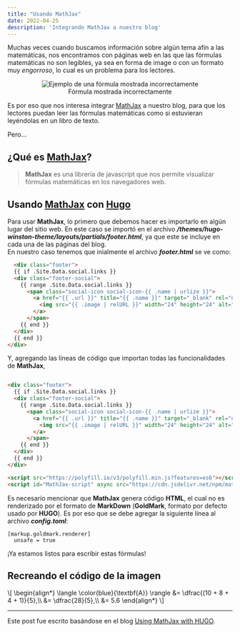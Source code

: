 ```yaml
---
title: "Usando MathJax"
date: 2022-04-25
description: 'Integrando MathJax a nuestro blog'
---
```


Muchas veces cuando buscamos información sobre algún tema afín a las matemáticas, nos encontramos con páginas web en las que las fórmulas matemáticas no son legibles, ya sea en forma de image o con un formato muy _engorroso_, lo cual es un problema para los lectores.

<figure style="text-align: center;">
  <img syle="display: inline-block; margin-left: auto; margin-right: auto;" src="https://user-images.githubusercontent.com/57697020/165169177-e3755a5a-e027-4f9e-9510-444bed83fa4e.png" alt="Ejemplo de una fórmula mostrada incorrectamente">
  <figcaption>Fórmula mostrada incorrectamente</figcaption>
</figure>

Es por eso que nos interesa integrar [MathJax][mathjax] a nuestro blog, para que los lectores puedan leer las fórmulas matemáticas como si estuvieran leyéndolas en un libro de texto.

Pero...

## ¿Qué es [MathJax][mathjax]?

  > **MathJax** es una librería de javascript que nos permite visualizar
  > fórmulas matemáticas en los navegadores web.

## Usando [MathJax][mathjax] con [Hugo][hugo]

Para usar **MathJax**, lo primero que debemos hacer es importarlo en algún lugar del sitio web. En este caso se importó en el archivo **_/themes/hugo-winston-theme/layouts/partials/footer.html_**, ya que este se incluye en cada una de las páginas del blog.  
En nuestro caso tenemos que inialmente el archivo **_footer.html_** se ve como:
```html
  <div class="footer">
  {{ if .Site.Data.social.links }}
  <div class="footer-social">
    {{ range .Site.Data.social.links }}
      <span class="social-icon social-icon-{{ .name | urlize }}">
        <a href="{{ .url }}" title="{{ .name }}" target="_blank" rel="noopener">
          <img src="{{ .image | relURL }}" width="24" height="24" alt="{{ .name }}"/>
        </a>
      </span>
    {{ end }}
  </div>
  {{ end }}
</div>
```

Y, agregando las líneas de código que importan todas las funcionalidades de **MathJax**,

```html

<div class="footer">
  {{ if .Site.Data.social.links }}
  <div class="footer-social">
    {{ range .Site.Data.social.links }}
      <span class="social-icon social-icon-{{ .name | urlize }}">
        <a href="{{ .url }}" title="{{ .name }}" target="_blank" rel="noopener">
          <img src="{{ .image | relURL }}" width="24" height="24" alt="{{ .name }}"/>
        </a>
      </span>
    {{ end }}
  </div>
  {{ end }}
</div>

<script src="https://polyfill.io/v3/polyfill.min.js?features=es6"></script>
<script id="MathJax-script" async src="https://cdn.jsdelivr.net/npm/mathjax@3/es5/tex-mml-chtml.js"></script>
```

Es necesario mencionar que **MathJax** genera código **HTML**, el cual no es renderizado por el formato de **MarkDown** (**GoldMark**, formato por defecto usado por **HUGO**). Es por eso que se debe agregar la siguiente línea al archivo **_config.toml_**:

```
[markup.goldmark.renderer]
  unsafe = true
```

¡Ya estamos listos para escribir estas fórmulas!

## Recreando el código de la imagen

<div>
  \[
    \begin{align*}
      \langle \color{blue}{\textbf{A}} \rangle &= \dfrac{(10 + 8 + 4 + 1)}{5},\\
      &= \dfrac{28}{5},\\
      &= 5.6
    \end{align*}
  \]
</div>

____

Este post fue escrito basándose en el blog [Using MathJax with HUGO][blogpost].

[mathjax]: https://www.mathjax.org/
[hugo]: https://gohugo.io/
[blogpost]: https://ta.linzbichler.net/en/posts/it/mathematical-formulas-in-hugo-websites/
